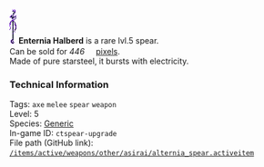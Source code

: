 ![ ](https://raw.githubusercontent.com/Ceterai/Enternia/main/items/active/weapons/other/asirai/enternia_halberd.png) **Enternia Halberd** is a rare lvl.5 spear.  
Can be sold for *446* <img src="https://starbounder.org/mediawiki/images/2/21/Pixel.png" width="12" height="16"/> [pixels](https://starbounder.org/Pixel).  
Made of pure starsteel, it bursts with electricity.

### Technical Information

Tags: `axe` `melee` `spear` `weapon`  
Level: 5  
Species: [Generic](https://starbounder.org/Perfectly_Generic_Item)  
In-game ID: `ctspear-upgrade`  
File path (GitHub link): [`/items/active/weapons/other/asirai/alternia_spear.activeitem`](https://github.com/Ceterai/Enternia/blob/main/items/active/weapons/other/asirai/alternia_spear.activeitem)
